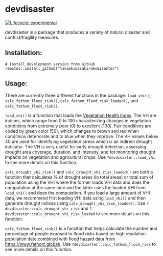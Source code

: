 # devdisaster

<!-- badges: start -->

[![Lifecycle:
experimental](https://img.shields.io/badge/lifecycle-experimental-orange.svg)](https://www.tidyverse.org/lifecycle/#experimental)
<!-- badges: end -->

devdisaster is a package that produces a variety of natural disaster and conflict/fragility measures.
## Installation:

    # Install development version from GitHub
    remotes::install_github("takaakimasaki/devdisaster")

## Usage:
There are currently three different functions in the package: `load_vhi()`,  `calc_fathom_flood_risk()`, `calc_fathom_flood_risk_loaded()`, and `calc_fathom_flood_risk()`. 

`load_vhi()` is a function that loads the [Vegetation Health Index](https://www.star.nesdis.noaa.gov/smcd/emb/vci/VH/vh_TechniqueBackground.php). The VH are indices, which range from 0 to 100 characterizing changes in vegetation conditions from extremely poor (0) to excellent (100). Fair conditions are coded by green color (50), which changes to brown and red when conditions deteriorate and to blue when they improve. The VH values below 40 are used for identifying vegetation stress which is an indirect drought indicator. The VH is very useful for early drought detection, assessing drought area coverage, duration, and intensity, and for monitoring drought impacts on vegetation and agricultural crops. Use `?devdisaster::load_vhi` to see more details on this function. 

`calc_drought_vhi_risk()` and `calc_drought_vhi_risk_loaded()` are both a function that calculates % of drought areas (in total areas) or total sum of population using the VHI where the former loads VHI data and does the computation at the same time and the latter uses the loaded VHI from `load_vhi()` and does the computation. If you load a large amount of VHI data, we recommend first loading VHI data using `load_vhi()` and then generate drought indices using `calc_drought_vhi_risk_loaded()`. Use `?devdisaster::calc_drought_vhi_risk` and `?devdisaster::calc_drought_vhi_risk_loaded` to see more details on this function.

`calc_fathom_flood_risk()` is a funciton that helps calculate the number and percentage of people exposed to flood risks based on high resolution population data combined with flood hazard data from https://www.fathom.global/. Use `?devdisaster::calc_fathom_flood_risk` to see more details on this function.  


